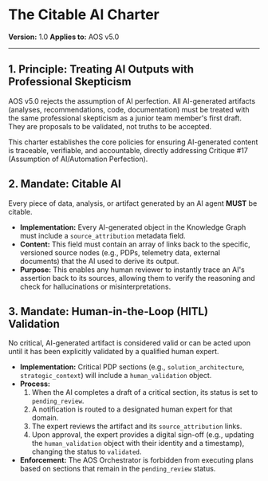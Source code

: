 # The Citable AI Charter

**Version:** 1.0
**Applies to:** AOS v5.0

---

## 1. Principle: Treating AI Outputs with Professional Skepticism

AOS v5.0 rejects the assumption of AI perfection. All AI-generated artifacts (analyses, recommendations, code, documentation) must be treated with the same professional skepticism as a junior team member's first draft. They are proposals to be validated, not truths to be accepted.

This charter establishes the core policies for ensuring AI-generated content is traceable, verifiable, and accountable, directly addressing Critique #17 (Assumption of AI/Automation Perfection).

## 2. Mandate: Citable AI

Every piece of data, analysis, or artifact generated by an AI agent **MUST** be citable.

*   **Implementation:** Every AI-generated object in the Knowledge Graph must include a `source_attribution` metadata field.
*   **Content:** This field must contain an array of links back to the specific, versioned source nodes (e.g., PDPs, telemetry data, external documents) that the AI used to derive its output.
*   **Purpose:** This enables any human reviewer to instantly trace an AI's assertion back to its sources, allowing them to verify the reasoning and check for hallucinations or misinterpretations.

## 3. Mandate: Human-in-the-Loop (HITL) Validation

No critical, AI-generated artifact is considered valid or can be acted upon until it has been explicitly validated by a qualified human expert.

*   **Implementation:** Critical PDP sections (e.g., `solution_architecture`, `strategic_context`) will include a `human_validation` object.
*   **Process:**
    1.  When the AI completes a draft of a critical section, its status is set to `pending_review`.
    2.  A notification is routed to a designated human expert for that domain.
    3.  The expert reviews the artifact and its `source_attribution` links.
    4.  Upon approval, the expert provides a digital sign-off (e.g., updating the `human_validation` object with their identity and a timestamp), changing the status to `validated`.
*   **Enforcement:** The AOS Orchestrator is forbidden from executing plans based on sections that remain in the `pending_review` status. 
